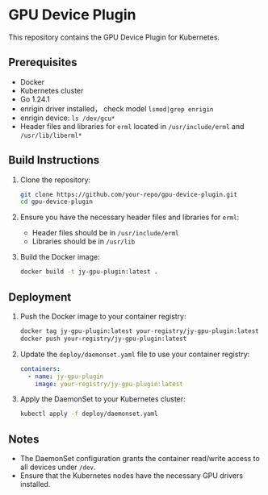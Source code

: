 # GPU Device Plugin

This repository contains the GPU Device Plugin for Kubernetes.

## Prerequisites

- Docker
- Kubernetes cluster
- Go 1.24.1
- enrigin driver installed， check model `lsmod|grep enrigin`
- enrigin device: `ls /dev/gcu*`
- Header files and libraries for `erml` located in `/usr/include/erml` and `/usr/lib/liberml*`

## Build Instructions

1. Clone the repository:
    ```sh
    git clone https://github.com/your-repo/gpu-device-plugin.git
    cd gpu-device-plugin
    ```

2. Ensure you have the necessary header files and libraries for `erml`:
    - Header files should be in `/usr/include/erml`
    - Libraries should be in `/usr/lib`

3. Build the Docker image:
    ```sh
    docker build -t jy-gpu-plugin:latest .
    ```

## Deployment

1. Push the Docker image to your container registry:
    ```sh
    docker tag jy-gpu-plugin:latest your-registry/jy-gpu-plugin:latest
    docker push your-registry/jy-gpu-plugin:latest
    ```

2. Update the `deploy/daemonset.yaml` file to use your container registry:
    ```yaml
    containers:
      - name: jy-gpu-plugin
        image: your-registry/jy-gpu-plugin:latest
    ```

3. Apply the DaemonSet to your Kubernetes cluster:
    ```sh
    kubectl apply -f deploy/daemonset.yaml
    ```

## Notes

- The DaemonSet configuration grants the container read/write access to all devices under `/dev`.
- Ensure that the Kubernetes nodes have the necessary GPU drivers installed.